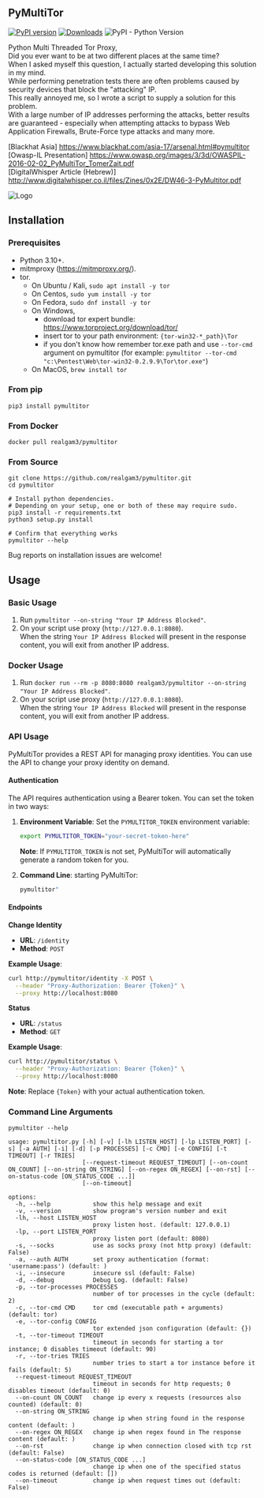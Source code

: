 ## PyMultiTor

[![PyPI version](https://img.shields.io/pypi/v/pymultitor)](https://pypi.org/project/pymultitor/)
[![Downloads](https://pepy.tech/badge/pymultitor)](https://pepy.tech/project/pymultitor)
![PyPI - Python Version](https://img.shields.io/pypi/pyversions/pymultitor)  

Python Multi Threaded Tor Proxy,  
Did you ever want to be at two different places at the same time?  
When I asked myself this question, I actually started developing this solution in my mind.  
While performing penetration tests there are often problems caused by security devices that block the "attacking" IP.  
This really annoyed me, so I wrote a script to supply a solution for this problem.  
With a large number of IP addresses performing the attacks, better results are guaranteed - especially when attempting
attacks to bypass Web Application Firewalls, Brute-Force type attacks and many more.

[Blackhat Asia] https://www.blackhat.com/asia-17/arsenal.html#pymultitor  
[Owasp-IL Presentation] https://www.owasp.org/images/3/3d/OWASPIL-2016-02-02_PyMultiTor_TomerZait.pdf  
[DigitalWhisper Article (Hebrew)] http://www.digitalwhisper.co.il/files/Zines/0x2E/DW46-3-PyMultitor.pdf

![Logo](https://raw.githubusercontent.com/realgam3/pymultitor/master/assets/img/pymultitor-logo.png)

## Installation

### Prerequisites

* Python 3.10+.
* mitmproxy (https://mitmproxy.org/).
* tor.
    * On Ubuntu / Kali, `sudo apt install -y tor`
    * On Centos, `sudo yum install -y tor`
    * On Fedora, `sudo dnf install -y tor`
    * On Windows,
        * download tor expert bundle: https://www.torproject.org/download/tor/
        * insert tor to your path environment: `{tor-win32-*_path}\Tor`
        * if you don't know how remember tor.exe path and use `--tor-cmd` argument on pymultitor (for
          example: `pymultitor --tor-cmd "c:\Pentest\Web\tor-win32-0.2.9.9\Tor\tor.exe"`)
    * On MacOS, `brew install tor`

### From pip

```shell
pip3 install pymultitor
```

### From Docker

```shell
docker pull realgam3/pymultitor
```

### From Source

```shell
git clone https://github.com/realgam3/pymultitor.git
cd pymultitor

# Install python dependencies.
# Depending on your setup, one or both of these may require sudo.
pip3 install -r requirements.txt
python3 setup.py install

# Confirm that everything works
pymultitor --help
```

Bug reports on installation issues are welcome!

## Usage

### Basic Usage

1. Run `pymultitor --on-string "Your IP Address Blocked"`.  
2. On your script use proxy (`http://127.0.0.1:8080`).  
   When the string `Your IP Address Blocked` will present in the response content, you will exit from another IP address.  

### Docker Usage

1. Run `docker run --rm -p 8080:8080 realgam3/pymultitor --on-string "Your IP Address Blocked"`.  
2. On your script use proxy (`http://127.0.0.1:8080`).  
   When the string `Your IP Address Blocked` will present in the response content, you will exit from another IP address.  

### API Usage

PyMultiTor provides a REST API for managing proxy identities. You can use the API to change your proxy identity on demand.

#### Authentication

The API requires authentication using a Bearer token. You can set the token in two ways:

1. **Environment Variable**: Set the `PYMULTITOR_TOKEN` environment variable:
   ```bash
   export PYMULTITOR_TOKEN="your-secret-token-here"
   ```
   **Note**: If `PYMULTITOR_TOKEN` is not set, PyMultiTor will automatically generate a random token for you.

2. **Command Line**: starting PyMultiTor:
   ```bash
   pymultitor"
   ```

#### Endpoints

**Change Identity**
- **URL**: `/identity`
- **Method**: `POST`

**Example Usage**:
```bash
curl http://pymultitor/identity -X POST \
  --header "Proxy-Authorization: Bearer {Token}" \
  --proxy http://localhost:8080
```

**Status**
- **URL**: `/status`
- **Method**: `GET`

**Example Usage**:
```bash
curl http://pymultitor/status \
  --header "Proxy-Authorization: Bearer {Token}" \
  --proxy http://localhost:8080
```

**Note**: Replace `{Token}` with your actual authentication token.

### Command Line Arguments

```shell
pymultitor --help
```

```text
usage: pymultitor.py [-h] [-v] [-lh LISTEN_HOST] [-lp LISTEN_PORT] [-s] [-a AUTH] [-i] [-d] [-p PROCESSES] [-c CMD] [-e CONFIG] [-t TIMEOUT] [-r TRIES]
                     [--request-timeout REQUEST_TIMEOUT] [--on-count ON_COUNT] [--on-string ON_STRING] [--on-regex ON_REGEX] [--on-rst] [--on-status-code [ON_STATUS_CODE ...]]
                     [--on-timeout]

options:
  -h, --help            show this help message and exit
  -v, --version         show program's version number and exit
  -lh, --host LISTEN_HOST
                        proxy listen host. (default: 127.0.0.1)
  -lp, --port LISTEN_PORT
                        proxy listen port (default: 8080)
  -s, --socks           use as socks proxy (not http proxy) (default: False)
  -a, --auth AUTH       set proxy authentication (format: 'username:pass') (default: )
  -i, --insecure        insecure ssl (default: False)
  -d, --debug           Debug Log. (default: False)
  -p, --tor-processes PROCESSES
                        number of tor processes in the cycle (default: 2)
  -c, --tor-cmd CMD     tor cmd (executable path + arguments) (default: tor)
  -e, --tor-config CONFIG
                        tor extended json configuration (default: {})
  -t, --tor-timeout TIMEOUT
                        timeout in seconds for starting a tor instance; 0 disables timeout (default: 90)
  -r, --tor-tries TRIES
                        number tries to start a tor instance before it fails (default: 5)
  --request-timeout REQUEST_TIMEOUT
                        timeout in seconds for http requests; 0 disables timeout (default: 0)
  --on-count ON_COUNT   change ip every x requests (resources also counted) (default: 0)
  --on-string ON_STRING
                        change ip when string found in the response content (default: )
  --on-regex ON_REGEX   change ip when regex found in The response content (default: )
  --on-rst              change ip when connection closed with tcp rst (default: False)
  --on-status-code [ON_STATUS_CODE ...]
                        change ip when one of the specified status codes is returned (default: [])
  --on-timeout          change ip when request times out (default: False)
```
